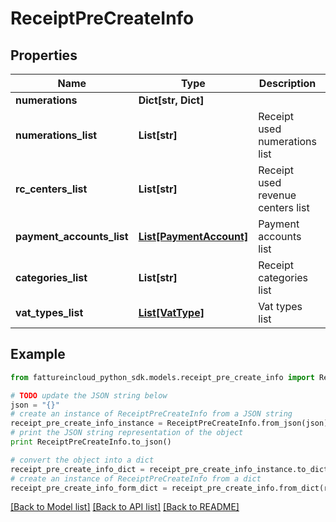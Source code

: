 # ReceiptPreCreateInfo


## Properties
Name | Type | Description | Notes
------------ | ------------- | ------------- | -------------
**numerations** | **Dict[str, Dict]** |  | [optional] 
**numerations_list** | **List[str]** | Receipt used numerations list | [optional] 
**rc_centers_list** | **List[str]** | Receipt used revenue centers list | [optional] 
**payment_accounts_list** | [**List[PaymentAccount]**](PaymentAccount.md) | Payment accounts list | [optional] 
**categories_list** | **List[str]** | Receipt categories list | [optional] 
**vat_types_list** | [**List[VatType]**](VatType.md) | Vat types list | [optional] 

## Example

```python
from fattureincloud_python_sdk.models.receipt_pre_create_info import ReceiptPreCreateInfo

# TODO update the JSON string below
json = "{}"
# create an instance of ReceiptPreCreateInfo from a JSON string
receipt_pre_create_info_instance = ReceiptPreCreateInfo.from_json(json)
# print the JSON string representation of the object
print ReceiptPreCreateInfo.to_json()

# convert the object into a dict
receipt_pre_create_info_dict = receipt_pre_create_info_instance.to_dict()
# create an instance of ReceiptPreCreateInfo from a dict
receipt_pre_create_info_form_dict = receipt_pre_create_info.from_dict(receipt_pre_create_info_dict)
```
[[Back to Model list]](../README.md#documentation-for-models) [[Back to API list]](../README.md#documentation-for-api-endpoints) [[Back to README]](../README.md)


